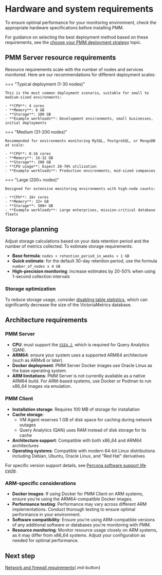 # Hardware and system requirements
To ensure optimal performance for your monitoring environment, check the appropriate hardware specifications before installing PMM.

For guidance on selecting the best deployment method based on these requirements, see the [choose your PMM deployment strategy](../plan-pmm-installation/choose-deployment.md) topic.

## PMM Server resource requirements
Resource requirements scale with the number of nodes and services monitored. Here are our recommendations for different deployment scales:

=== "Typical deployment (1-30 nodes)"

    This is the most common deployment scenario, suitable for small to medium-sized environments:

    - **CPU**: 4 cores
    - **Memory**: 8 GB  
    - **Storage**: 100 GB
    - **Example workloads**: Development environments, small businesses, initial deployments

=== "Medium (31-200 nodes)"

    Recommended for environments monitoring MySQL, PostgreSQL, or MongoDB at scale:

    - **CPU**: 8-16 cores
    - **Memory**: 16-32 GB
    - **Storage**: 200 GB
    - **CPU usage**: Expect 20-70% utilization
    - **Example workloads**: Production environments, mid-sized companies

=== "Large (200+ nodes)"

    Designed for extensive monitoring environments with high-node counts:

    - **CPU**: 16+ cores
    - **Memory**: 32+ GB
    - **Storage**: 500+ GB
    - **Example workloads**: Large enterprises, mission-critical database fleets

## Storage planning
Adjust storage calculations based on your data retention period and the number of metrics collected. To estimate storage requirements:

- **Base formula**: `nodes × retention_period_in_weeks × 1 GB`
- **Quick estimate**: for the default 30-day retention period, use the formula `number_of_nodes x 4 GB`
- **High-precision monitoring**: increase estimates by 20-50% when using 1-second collection intervals

### Storage optimization

To reduce storage usage, consider [disabling table statistics](../../install-pmm/install-pmm-client/connect-database/mysql/disable_table_stats.md), which can significantly decrease the size of the VictoriaMetrics database.

## Architecture requirements

### PMM Server 

- **CPU**: must support the [`SSE4.2`](https://wikipedia.org/wiki/SSE4#SSE4.2), which is required for Query Analytics (QAN).
- **ARM64**: ensure your system uses a supported ARM64 architecture (such as ARMv8 or later).
- **Docker deployment**: PMM Server Docker images use Oracle Linux as the base operating system.
- **ARM limitations**: PMM Server is not currently available as a native ARM64 build. For ARM-based systems, use Docker or Podman to run x86_64 images via emulation.

### PMM Client 

- **Installation storage**: Requires 100 MB of storage for installation
- **Cache storage**: 
    - VM Agent reserves 1 GB of disk space for caching during network outages
    - Query Analytics (QAN) uses RAM instead of disk storage for its cache
- **Architecture support**: Compatible with both x86_64 and ARM64 architectures
- **Operating systems**: Compatible with modern 64-bit Linux distributions including Debian, Ubuntu, Oracle Linux, and "Red Hat" derivatives

For specific version support details, see [Percona software support life cycle](https://www.percona.com/services/policies/percona-software-support-lifecycle#pt).

### ARM-specific considerations

- **Docker images**: If using Docker for PMM Client on ARM systems, ensure you're using the ARM64-compatible Docker images.
- **Performance testing**: Performance may vary across different ARM implementations. Conduct thorough testing to ensure optimal performance in your environment.
- **Software compatibility**: Ensure you're using ARM-compatible versions of any additional software or databases you're monitoring with PMM.
- **Resource monitoring**: Monitor resource usage closely on ARM systems, as it may differ from x86_64 systems. Adjust your configuration as needed for optimal performance.

## Next step

[Network and firewall requirements](../plan-pmm-installation/network_and_firewall.md){.md-button}
 
